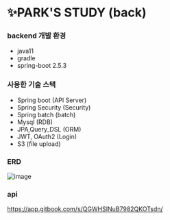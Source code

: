 # ✨PARK'S STUDY (back)


### backend 개발 환경

- java11
- gradle
- spring-boot 2.5.3

### 사용한 기술 스택

- Spring boot (API Server)
- Spring Security (Security)
- Spring batch (batch)
- Mysql (RDB)
- JPA,Query_DSL (ORM)
- JWT, OAuth2 (Login)
- S3 (file upload)


### ERD

![image](https://user-images.githubusercontent.com/66015002/136005368-b0093b17-2cdb-4e0b-86a6-10e23ec6e10c.png)


### api 

https://app.gitbook.com/s/QGWHSINuB7982QKOTsdn/
